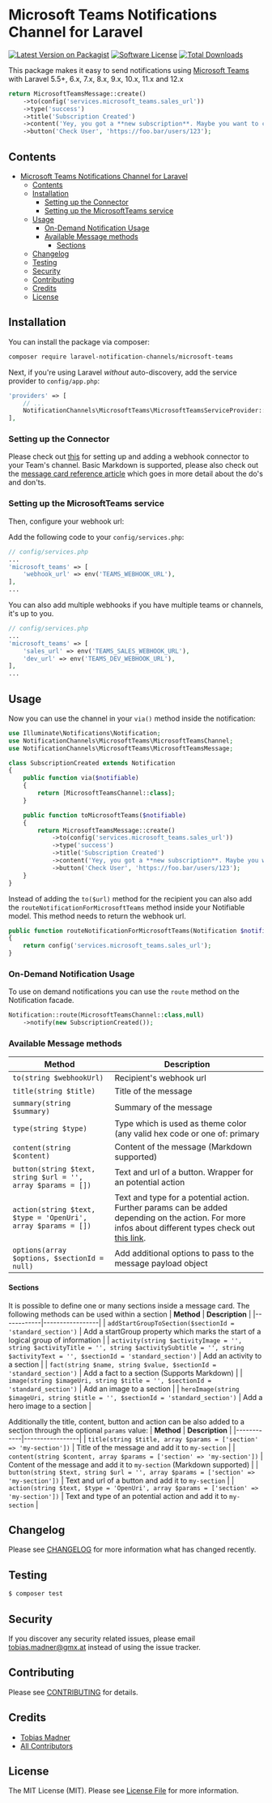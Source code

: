# Microsoft Teams Notifications Channel for Laravel

[![Latest Version on Packagist](https://img.shields.io/packagist/v/laravel-notification-channels/microsoft-teams.svg?style=flat-square)](https://packagist.org/packages/laravel-notification-channels/microsoft-teams)
[![Software License](https://img.shields.io/badge/license-MIT-brightgreen.svg?style=flat-square)](LICENSE.md)
[![Total Downloads](https://img.shields.io/packagist/dt/laravel-notification-channels/microsoft-teams.svg?style=flat-square)](https://packagist.org/packages/laravel-notification-channels/microsoft-teams)

This package makes it easy to send notifications using [Microsoft Teams](https://products.office.com/en-US/microsoft-teams/group-chat-software) with Laravel 5.5+, 6.x, 7.x, 8.x, 9.x, 10.x, 11.x and 12.x

```php
return MicrosoftTeamsMessage::create()
    ->to(config('services.microsoft_teams.sales_url'))
    ->type('success')
    ->title('Subscription Created')
    ->content('Yey, you got a **new subscription**. Maybe you want to contact him if he needs any support?')
    ->button('Check User', 'https://foo.bar/users/123');
```
## Contents

- [Microsoft Teams Notifications Channel for Laravel](#microsoft-teams-notifications-channel-for-laravel)
  - [Contents](#contents)
  - [Installation](#installation)
    - [Setting up the Connector](#setting-up-the-connector)
    - [Setting up the MicrosoftTeams service](#setting-up-the-microsoftteams-service)
  - [Usage](#usage)
    - [On-Demand Notification Usage](#on-demand-notification-usage)
    - [Available Message methods](#available-message-methods)
      - [Sections](#sections)
  - [Changelog](#changelog)
  - [Testing](#testing)
  - [Security](#security)
  - [Contributing](#contributing)
  - [Credits](#credits)
  - [License](#license)


## Installation

You can install the package via composer:

``` bash
composer require laravel-notification-channels/microsoft-teams
```

Next, if you're using Laravel _without_ auto-discovery, add the service provider to `config/app.php`:

```php
'providers' => [
    // ...
    NotificationChannels\MicrosoftTeams\MicrosoftTeamsServiceProvider::class,
],
```

### Setting up the Connector

Please check out [this](https://docs.microsoft.com/en-gb/microsoftteams/platform/webhooks-and-connectors/how-to/add-incoming-webhook#add-an-incoming-webhook-to-a-teams-channel) for setting up and adding a webhook connector to your Team's channel. Basic Markdown is supported, please also check out the [message card reference article](https://docs.microsoft.com/en-us/outlook/actionable-messages/message-card-reference#httppost-action) which goes in more detail about the do's and don'ts.

### Setting up the MicrosoftTeams service

Then, configure your webhook url:

Add the following code to your `config/services.php`:

```php
// config/services.php
...
'microsoft_teams' => [
    'webhook_url' => env('TEAMS_WEBHOOK_URL'),
],
...
```

You can also add multiple webhooks if you have multiple teams or channels, it's up to you.

```php
// config/services.php
...
'microsoft_teams' => [
    'sales_url' => env('TEAMS_SALES_WEBHOOK_URL'),
    'dev_url' => env('TEAMS_DEV_WEBHOOK_URL'),
],
...
```
## Usage

Now you can use the channel in your `via()` method inside the notification:

```php
use Illuminate\Notifications\Notification;
use NotificationChannels\MicrosoftTeams\MicrosoftTeamsChannel;
use NotificationChannels\MicrosoftTeams\MicrosoftTeamsMessage;

class SubscriptionCreated extends Notification
{
    public function via($notifiable)
    {
        return [MicrosoftTeamsChannel::class];
    }

    public function toMicrosoftTeams($notifiable)
    {
        return MicrosoftTeamsMessage::create()
            ->to(config('services.microsoft_teams.sales_url'))
            ->type('success')
            ->title('Subscription Created')
            ->content('Yey, you got a **new subscription**. Maybe you want to contact him if he needs any support?')
            ->button('Check User', 'https://foo.bar/users/123');
    }
}
```

Instead of adding the `to($url)` method for the recipient you can also add the `routeNotificationForMicrosoftTeams` method inside your Notifiable model. This method needs to return the webhook url.

```php
public function routeNotificationForMicrosoftTeams(Notification $notification)
{
    return config('services.microsoft_teams.sales_url');
}
```

### On-Demand Notification Usage


To use on demand notifications you can use the `route` method on the Notification facade. 

```php
Notification::route(MicrosoftTeamsChannel::class,null)
    ->notify(new SubscriptionCreated());
```


### Available Message methods
| **Method** | **Description** |
|------------|-----------------|
| `to(string $webhookUrl)` | Recipient's webhook url |
| `title(string $title)` | Title of the message |
| `summary(string $summary)` | Summary of the message |
| `type(string $type)` | Type which is used as theme color (any valid hex code or one of: primary|secondary|accent|error|info|success|warning) |
| `content(string $content)` | Content of the message (Markdown supported) |
| `button(string $text, string $url = '', array $params = [])` | Text and url of a button. Wrapper for an potential action |
| `action(string $text, $type = 'OpenUri', array $params = [])` | Text and type for a potential action. Further params can be added depending on the action. For more infos about different types check out [this link](https://docs.microsoft.com/en-us/outlook/actionable-messages/message-card-reference#actions). |
| `options(array $options, $sectionId = null)` | Add additional options to pass to the message payload object |

#### Sections
It is possible to define one or many sections inside a message card. The following methods can be used within a section
| **Method** | **Description** |
|------------|-----------------|
| `addStartGroupToSection($sectionId = 'standard_section')` | Add a startGroup property which marks the start of a logical group of information |
| `activity(string $activityImage = '', string $activityTitle = '', string $activitySubtitle = '', string $activityText = '', $sectionId = 'standard_section')` | Add an activity to a section |
| `fact(string $name, string $value, $sectionId = 'standard_section')` | Add a fact to a section (Supports Markdown) |
| `image(string $imageUri, string $title = '', $sectionId = 'standard_section')` | Add an image to a section |
| `heroImage(string $imageUri, string $title = '', $sectionId = 'standard_section')` | Add a hero image to a section |

Additionally the title, content, button and action can be also added to a section through the optional `params` value:
| **Method** | **Description** |
|------------|-----------------|
| `title(string $title, array $params = ['section' => 'my-section'])` | Title of the message and add it to `my-section` |
| `content(string $content, array $params = ['section' => 'my-section'])` | Content of the message and add it to `my-section` (Markdown supported) |
| `button(string $text, string $url = '', array $params = ['section' => 'my-section'])` | Text and url of a button and add it to `my-section` |
| `action(string $text, $type = 'OpenUri', array $params = ['section' => 'my-section'])` | Text and type of an potential action and add it to `my-section` |

## Changelog

Please see [CHANGELOG](CHANGELOG.md) for more information what has changed recently.

## Testing

``` bash
$ composer test
```

## Security

If you discover any security related issues, please email tobias.madner@gmx.at instead of using the issue tracker.

## Contributing

Please see [CONTRIBUTING](CONTRIBUTING.md) for details.

## Credits

- [Tobias Madner](https://github.com/Tob0t)
- [All Contributors](../../contributors)

## License

The MIT License (MIT). Please see [License File](LICENSE.md) for more information.
